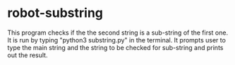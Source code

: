 # robot-substring

This program checks if the the second string is a sub-string of the first one. 
It is run by typing "python3 substring.py" in the terminal.
It prompts user to type the main string and the string to be checked for sub-string and prints out the result.
